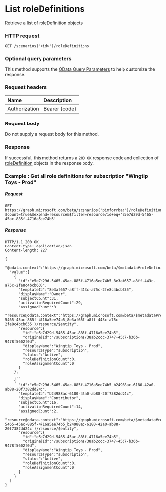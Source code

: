 # List roleDefinitions

Retrieve a list of roleDefinition objects.

### HTTP request

```http
GET /scenarios('<id>')/roleDefinitions
```
### Optional query parameters
This method supports the [OData Query Parameters](http://graph.microsoft.io/docs/overview/query_parameters) to help customize the response.

### Request headers
| Name      |Description|
|:----------|:----------|
| Authorization  | Bearer {code}|

### Request body
Do not supply a request body for this method.
### Response
If successful, this method returns a `200 OK` response code and collection of [roleDefinition](../resources/roledefinition.md) objects in the response body.
### Example : Get all role definitions for subscription "Wingtip Toys - Prod"
##### Request

```http
GET https://graph.microsoft.com/beta/scenarios('pimforrbac')/roleDefinitions?$count=true&$expand=resource&$filter=resource/id+eq+'e5e7d29d-5465-45ac-885f-4716a5ee74b5'
```
##### Response
```http
HTTP/1.1 200 OK
Content-type: application/json
Content-length: 227

{  
  "@odata.context":"https://graph.microsoft.com/beta/$metadata#roleDefinitions","@odata.count":75,
  "value":[
    {
      "id":"e5e7d29d-5465-45ac-885f-4716a5ee74b5_8e3af657-a8ff-443c-a75c-2fe8c4bcb635",
      "templateId":"8e3af657-a8ff-443c-a75c-2fe8c4bcb635",
      "displayName":"Owner",
      "subjectCount":31,
      "activationRequiredCount":29,
      "assignedCount":3
      "resource@odata.context":"https://graph.microsoft.com/beta/$metadata#roleDefinitions('e5e7d29d-5465-45ac-885f-4716a5ee74b5_8e3af657-a8ff-443c-a75c-2fe8c4bcb635')/resource/$entity",
      "resource":{
        "id":"e5e7d29d-5465-45ac-885f-4716a5ee74b5",
        "originalId":"/subscriptions/38ab2ccc-3747-4567-b36b-9478f5602f0d",
        "displayName":"Wingtip Toys - Prod",
        "resourceType":"subscription",
        "status":"Active",
        "roleDefinitionCount":0,
        "roleAssignmentCount":0
      }
    },
    ...
    {
      "id":"e5e7d29d-5465-45ac-885f-4716a5ee74b5_b24988ac-6180-42a0-ab88-20f7382dd24c",
      "templateId":"b24988ac-6180-42a0-ab88-20f7382dd24c",
      "displayName":"Contributor",
      "subjectCount":16,
      "activationRequiredCount":14,
      "assignedCount":2,
      "resource@odata.context":"https://graph.microsoft.com/beta/$metadata#roleDefinitions('e5e7d29d-5465-45ac-885f-4716a5ee74b5_b24988ac-6180-42a0-ab88-20f7382dd24c')/resource/$entity",
      "resource":{
        "id":"e5e7d29d-5465-45ac-885f-4716a5ee74b5",
        "originalId":"/subscriptions/38ab2ccc-3747-4567-b36b-9478f5602f0d",
        "displayName":"Wingtip Toys - Prod",
        "resourceType":"subscription",
        "status":"Active",
        "roleDefinitionCount":0,
        "roleAssignmentCount":0
      }
    }
  ]
}
```